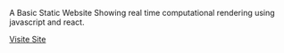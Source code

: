 A Basic Static Website Showing real time computational rendering using javascript and react. 

[Visite Site]([(https://dreigannadoit.github.io/react_compound_interest_app/)https://dreigannadoit.github.io/react_compound_interest_app/])
